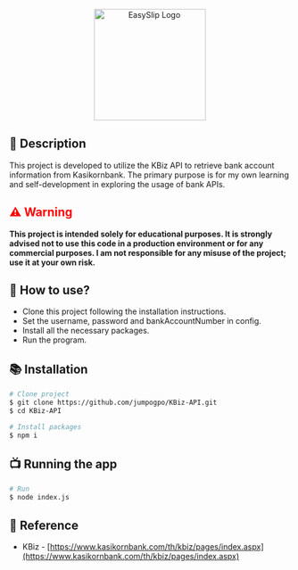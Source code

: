 <p align="center">
  <a href="https://easyslip.com/" target="blank"><img src="https://www.kasikornbank.com/SiteCollectionDocuments/kbiz2023/assets/theme/img/k-biz-2.svg" width="200" height="200" alt="EasySlip Logo" /></a>
</p>

## 👋 Description
This project is developed to utilize the KBiz API to retrieve bank account information from Kasikornbank. The primary purpose is for my own learning and self-development in exploring the usage of bank APIs.

<h2 style="color:red;">⚠️ Warning</h2>

**This project is intended solely for educational purposes. It is strongly advised not to use this code in a production environment or for any commercial purposes. I am not responsible for any misuse of the project; use it at your own risk.**

## 📝 How to use?

- Clone this project following the installation instructions.
- Set the username, password and bankAccountNumber in config.
- Install all the necessary packages.
- Run the program.

## 📚 Installation

```bash
# Clone project
$ git clone https://github.com/jumpogpo/KBiz-API.git
$ cd KBiz-API

# Install packages
$ npm i
```

## 📺 Running the app

```bash
# Run
$ node index.js
```

## 🤝 Reference

- KBiz - [https://www.kasikornbank.com/th/kbiz/pages/index.aspx](https://www.kasikornbank.com/th/kbiz/pages/index.aspx)